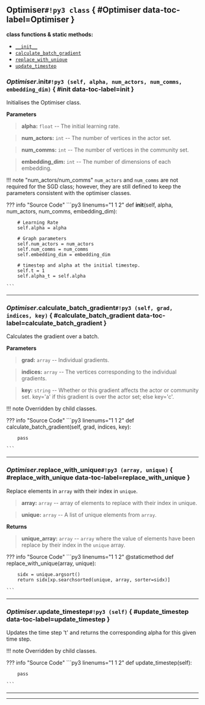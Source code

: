 ## **Optimiser**`#!py3 class` { #Optimiser data-toc-label=Optimiser }



**class functions & static methods:** 

 - [`__init__`](#__init__)
 - [`calculate_batch_gradient`](#calculate_batch_gradient)
 - [`replace_with_unique`](#replace_with_unique)
 - [`update_timestep`](#update_timestep)

### *Optimiser*.**__init__**`#!py3 (self, alpha, num_actors, num_comms, embedding_dim)` { #__init__ data-toc-label=__init__ }

Initialises the Optimiser class.

**Parameters**
> **alpha:** ``float`` -- The initial learning rate.

> **num_actors:** ``int`` -- The number of vertices in the actor set.

> **num_comms:** ``int`` -- The number of vertices in the community set.

> **embedding_dim:** ``int`` -- The number of dimensions of each embedding.

!!! note "num_actors/num_comms"
    ``num_actors`` and ``num_comms`` are not required for the SGD class; however, they are still defined to keep
    the parameters consistent with the optimiser classes.


??? info "Source Code" 
	```py3 linenums="1 1 2" 
	def __init__(self, alpha, num_actors, num_comms, embedding_dim):
	
	    
	
	    # Learning Rate
	    self.alpha = alpha
	
	    # Graph parameters
	    self.num_actors = num_actors
	    self.num_comms = num_comms
	    self.embedding_dim = embedding_dim
	
	    # timestep and alpha at the initial timestep.
	    self.t = 1
	    self.alpha_t = self.alpha
	
	```

______

### *Optimiser*.**calculate_batch_gradient**`#!py3 (self, grad, indices, key)` { #calculate_batch_gradient data-toc-label=calculate_batch_gradient }

Calculates the gradient over a batch.

**Parameters**
> **grad:** ``array`` -- Individual gradients.

> **indices:** ``array`` -- The vertices corresponding to the individual gradients.

> **key:** ``string`` -- Whether or this gradient affects the actor or community set. key='a' if this gradient
is over the actor set; else key='c'.

!!! note
    Overridden by child classes.


??? info "Source Code" 
	```py3 linenums="1 1 2" 
	def calculate_batch_gradient(self, grad, indices, key):
	    
	    pass
	
	```

______

### *Optimiser*.**replace_with_unique**`#!py3 (array, unique)` { #replace_with_unique data-toc-label=replace_with_unique }

Replace elements in ``array`` with their index in ``unique``.

> **array:** ``array`` -- array of elements to replace with their index in unique.

> **unique:** ``array`` -- A list of unique elements from ``array``.

**Returns**
> **unique_array:** ``array`` -- ``array`` where the value of elements have been replace by their index in the
``unique`` array.


??? info "Source Code" 
	```py3 linenums="1 1 2" 
	@staticmethod
	def replace_with_unique(array, unique):
	    
	    sidx = unique.argsort()
	    return sidx[xp.searchsorted(unique, array, sorter=sidx)]
	
	```

______

### *Optimiser*.**update_timestep**`#!py3 (self)` { #update_timestep data-toc-label=update_timestep }

Updates the time step 't' and returns the corresponding alpha for this given time step.

!!! note
    Overridden by child classes.


??? info "Source Code" 
	```py3 linenums="1 1 2" 
	def update_timestep(self):
	    
	    pass
	
	```

______


______


